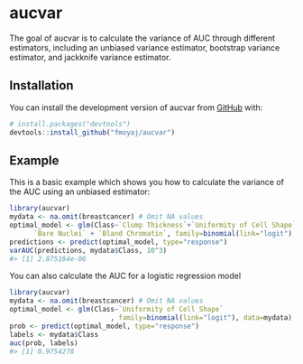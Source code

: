 
<!-- README.md is generated from README.Rmd. Please edit that file -->

# aucvar

<!-- badges: start -->
<!-- badges: end -->

The goal of aucvar is to calculate the variance of AUC through different
estimators, including an unbiased variance estimator, bootstrap variance
estimator, and jackknife variance estimator.

## Installation

You can install the development version of aucvar from
[GitHub](https://github.com/) with:

``` r
# install.packages("devtools")
devtools::install_github("fmoyaj/aucvar")
```

## Example

This is a basic example which shows you how to calculate the variance of
the AUC using an unbiased estimator:

``` r
library(aucvar)
mydata <- na.omit(breastcancer) # Omit NA values
optimal_model <- glm(Class~`Clump Thickness`+`Uniformity of Cell Shape`+
      `Bare Nuclei` + `Bland Chromatin`, family=binomial(link="logit"), data=mydata)
predictions <- predict(optimal_model, type="response")
varAUC(predictions, mydata$Class, 10^3)
#> [1] 2.875184e-06
```

You can also calculate the AUC for a logistic regression model

``` r
library(aucvar)
mydata <- na.omit(breastcancer) # Omit NA values
optimal_model <- glm(Class~`Uniformity of Cell Shape`
                         , family=binomial(link="logit"), data=mydata)
prob <- predict(optimal_model, type="response")
labels <- mydata$Class
auc(prob, labels)
#> [1] 0.9754278
```
